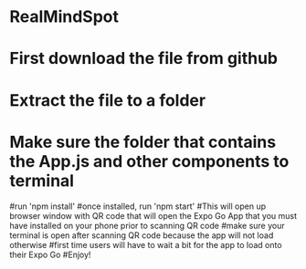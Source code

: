 # RealMindSpot

# First download the file from github
# Extract the file to a folder
# Make sure the folder that contains the App.js and other components to terminal
#run 'npm install'
#once installed, run 'npm start'
#This will open up browser window with QR code that will open the Expo Go App that you must have installed on your phone prior to scanning QR code
#make sure your terminal is open after scanning QR code because the app will not load otherwise
#first time users will have to wait a bit for the app to load onto their Expo Go
#Enjoy!
